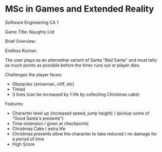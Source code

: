 # MSc in Games and Extended Reality
Software Engineering
CA 1

Game Title: Naughty List

Brief Overview:

Endless Runner.

The user plays as an alternative variant of Santa "Bad Santa" and must tally as much points as possible before the timer runs out or player dies. 

Challenges the player faces:
- Obstacles (snowman, cliff,  etc)
- Timed
- 3 lives (can be increased by 1 life by collecting Christmas cake)

Features:
- Character level up (increased speed, jump height) / (pickup some of "Good Santa's presents")
- Time extension / given at checkpoints
- Christmas Cake / extra life
- Christmas presents allow the character to take reduced / no damage for a period of time
- High Score
